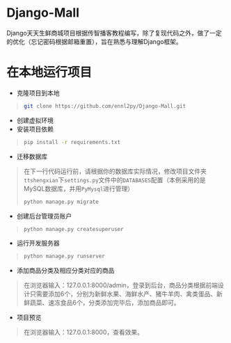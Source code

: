 # Django-Mall
Django天天生鲜商城项目根据传智播客教程编写，除了复现代码之外，做了一定的优化（忘记密码根据邮箱重置），旨在熟悉与理解Django框架。

# 在本地运行项目
* 克隆项目到本地
>```Bash
>git clone https://github.com/ennl2py/Django-Mall.git
>```
* 创建虚拟环境
* 安装项目依赖
>```Bash
>pip install -r requirements.txt
>```
* 迁移数据库
>在下一行代码运行前，请根据你的数据库实际情况，修改项目文件夹`ttshengxian`下`settings.py`文件中的`DATABASES`配置（本例采用的是MySQL数据库，并用`PyMysql`进行管理）
>```Bash
>python manage.py migrate
>```
* 创建后台管理员账户
>```Bash
>python manage.py createsuperuser
>```
* 运行开发服务器
>```Bash
>python manage.py runserver
>```
* 添加商品分类及相应分类对应的商品
>在浏览器输入：127.0.0.1:8000/admin，登录到后台，商品分类根据前端设计只需要添加6个，分别为新鲜水果、海鲜水产、猪牛羊肉、禽类蛋品、新鲜蔬菜、速冻食品6个，分类添加完毕后，添加商品即可。
* 项目预览
>在浏览器输入：127.0.0.1:8000，查看效果。
